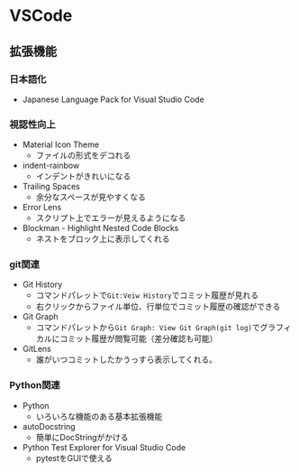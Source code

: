 # VSCode 

## 拡張機能

### 日本語化
- Japanese Language Pack for Visual Studio Code

### 視認性向上
- Material Icon Theme
    - ファイルの形式をデコれる
- indent-rainbow
    - インデントがきれいになる
- Trailing Spaces
    - 余分なスペースが見やすくなる
- Error Lens
    - スクリプト上でエラーが見えるようになる
- Blockman - Highlight Nested Code Blocks
    - ネストをブロック上に表示してくれる

### git関連
- Git History 
    - コマンドパレットで`Git:Veiw History`でコミット履歴が見れる
    - 右クリックからファイル単位、行単位でコミット履歴の確認ができる
- Git Graph
    - コマンドパレットから`Git Graph: View Git Graph(git log)`でグラフィカルにコミット履歴が閲覧可能（差分確認も可能）
- GitLens
    - 誰がいつコミットしたかうっすら表示してくれる。

### Python関連
- Python
    - いろいろな機能のある基本拡張機能
- autoDocstring
    - 簡単にDocStringがかける
- Python Test Explorer for Visual Studio Code
    - pytestをGUIで使える
